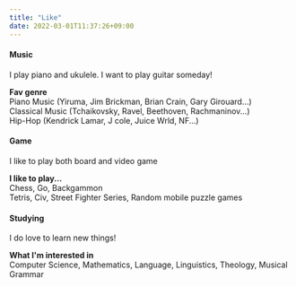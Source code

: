 ```yaml
---
title: "Like"
date: 2022-03-01T11:37:26+09:00
---
```


#### Music
I play piano and ukulele. I want to play guitar someday!      

**Fav genre**   
Piano Music (Yiruma, Jim Brickman, Brian Crain, Gary Girouard...)  
Classical Music (Tchaikovsky, Ravel, Beethoven, Rachmaninov...)  
Hip-Hop (Kendrick Lamar, J cole, Juice Wrld, NF...)  

#### Game
I like to play both board and video game   

**I like to play...**  
Chess, Go, Backgammon  
Tetris, Civ, Street Fighter Series, Random mobile puzzle games  

#### Studying
I do love to learn new things!

**What I'm interested in**    
Computer Science, Mathematics, Language, Linguistics, Theology, Musical Grammar  